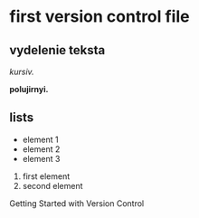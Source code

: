 # first version control file

## vydelenie teksta

*kursiv.*

**polujirnyi.**

## lists

* element 1
* element 2
* element 3

1. first element 
2. second element

Getting Started with Version Control

